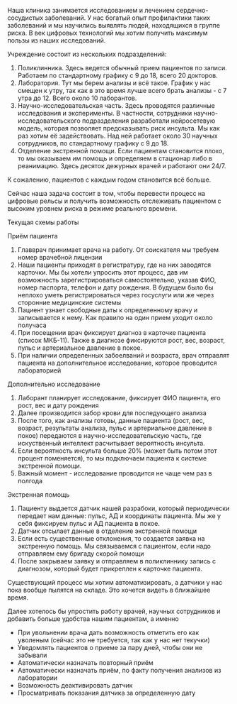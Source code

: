 Наша клиника занимается исследованием и лечением сердечно-сосудистых заболеваний.
У нас богатый опыт профилактики таких заболеваний и мы научились выявлять людей, находящихся в группе риска. 
В век цифровых технологий мы хотим получить максимум пользы из наших исследований.

Учреждение состоит из нескольких подразделений:
1. Поликлинника. Здесь ведется обычный прием пациентов по записи. Работаем по стандартному графику с 9 до 18, всего 20 докторов.
2. Лаборатория. Тут мы берем анализы и всё такое. График у нас смещен к утру, так как в это время лучше всего брать анализы - с 7 утра до 12. Всего около 10 лаборантов.
3. Научно-исследовательская часть. Здесь проводятся различные исследования и эксперименты. В частности, сотрудники научно-исследовательского подразделения разработали нейросетевую модель, которая позволяет предсказывать риск инсульта. Мы как раз хотим её задействовать. Над ней работает около 30 научных сотрудников, по стандартному графику с 9 до 18.
4. Отделение экстренной помощи. Если пациентам становится плохо, то мы оказываем им помощь и определяем в стационар либо в реанимацию. Здесь десяток дежурных врачей и работают они 24/7.

К сожалению, пациентов с каждым годом становится всё больше.

Сейчас наша задача состоит в том, чтобы перевести процесс на цифровые рельсы и получить возможность отслеживать пациентом с высоким уровнем риска в режиме реального времени.

Текущая схемы работы

Приём пациента
1. Главврач принимает врача на работу. От соискателя мы требуем номер врачебной лицензии
2. Наши пациенты приходят в регистратуру, где на них заводятся карточки. Мы бы хотели упросить этот процесс, дав им возможность зарегистрироваться самостоятельно, указав ФИО, номер паспорта, телефон и дату рождения. В будущем было бы неплохо уметь регистрироваться через госуслуги или же через сторонние медицинские системы
3. Пациент узнает свободные даты к определенному врачу и записывается к нему. Как правило на один прием уходит около получаса
4. При посещении врач фиксирует диагноз в карточке пациента (список МКБ-11). Также в диагнозе фиксируются рост, вес, возраст, пульс и артериальное давление в покое.
5. При наличии определенных забоелваний и возраста, врач отправлят пациента на дополнительное исследование, которое проводится лабораторией

Дополнительно исследование
1. Лаборант планирует исследование, фиксирует ФИО пациента, его рост, вес и дату рождения
2. Далее производится забор крови для последующего анализа
3. После того, как анализы готовы, данные пациента (рост, вес, возраст, результаты анализа, пульс и артериальное давление в покое) передаются в научно-исследовательскую часть, где искуственный интеллект расчитывает вероятность инсульта.
4. Если вероятность инсульта больше 20% (может быть потом этот процент поменяется), то мы подключаем пациента к системе экстренной помощи.
5. Важный момент - исследование проводится не чаще чем раз в полгода

Экстренная помощь
1. Пациенту выдается датчик нашей разрабоки, который периодически передает нам данные: пульс, АД и координаты пациента. Мы же у себя фиксируем пульс и АД пациента в покое.
2. Датчик отсылает данные в отделение экстренной помощи
3. Если есть существенные отклонения, то создается заявка на экстренную помощь. Мы связываемся с пациентом, если надо отправляем ему бригаду скорой помощи
4. После закрываем заявку и отправляем в поликлиннику запись с диагнозом, который будет прикреплен к карточке пациента.

Существующий процесс мы хотим автоматизировать, а датчики у нас пока вообще пылятся на складе. Это хочется видеть в ближайшее время.

Далее хотелось бы упростить работу врачей, научных сотрудников и добавить больше удобства нашим пациентам, а именно
- При увольнении врача дать возможность отметить его как уволеным (сейчас это не требуется, так как у нас нет текучки)
- Уведомлять пациентов о приеме за пару дней, чтобы они не забывали
- Автоматически назначать повторный приём
- Автоматически назначать приём, по факту получения анализов из лаборатории
- Возможность деактивировать датчик
- Просматривать показания датчика за определенную дату
